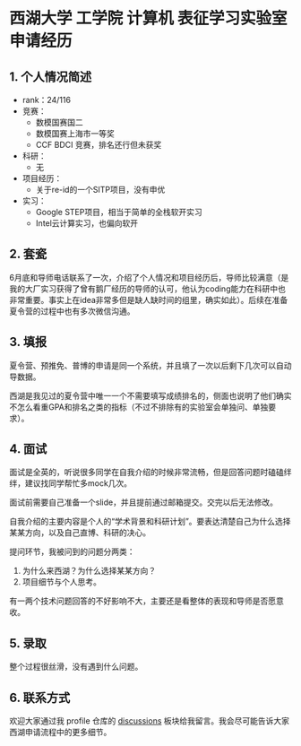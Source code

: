 # 西湖大学 工学院 计算机 表征学习实验室 申请经历

## 1. 个人情况简述

* rank：24/116
* 竞赛：
  * 数模国赛国二
  * 数模国赛上海市一等奖
  * CCF BDCI 竞赛，排名还行但未获奖
* 科研：
  * 无
* 项目经历：
  * 关于re-id的一个SITP项目，没有申优
* 实习：
  * Google STEP项目，相当于简单的全栈软开实习
  * Intel云计算实习，也偏向软开

## 2. 套瓷

6月底和导师电话联系了一次，介绍了个人情况和项目经历后，导师比较满意（是我的大厂实习获得了曾有鹅厂经历的导师的认可，他认为coding能力在科研中也非常重要。事实上在idea非常多但是缺人缺时间的组里，确实如此）。后续在准备夏令营的过程中也有多次微信沟通。


## 3. 填报

夏令营、预推免、普博的申请是同一个系统，并且填了一次以后剩下几次可以自动导数据。

西湖是我见过的夏令营中唯一一个不需要填写成绩排名的，侧面也说明了他们确实不怎么看重GPA和排名之类的指标（不过不排除有的实验室会单独问、单独要求）。

## 4. 面试

面试是全英的，听说很多同学在自我介绍的时候非常流畅，但是回答问题时磕磕绊绊，建议找同学帮忙多mock几次。

面试前需要自己准备一个slide，并且提前通过邮箱提交。交完以后无法修改。

自我介绍的主要内容是个人的“学术背景和科研计划”。要表达清楚自己为什么选择某某方向，以及自己直博、科研的决心。

提问环节，我被问到的问题分两类：

1. 为什么来西湖？为什么选择某某方向？
2. 项目细节与个人思考。

有一两个技术问题回答的不好影响不大，主要还是看整体的表现和导师是否愿意收。

## 5. 录取

整个过程很丝滑，没有遇到什么问题。

## 6. 联系方式

欢迎大家通过我 profile 仓库的 [discussions](https://github.com/BNSWT/BNSWT/discussions) 板块给我留言。我会尽可能告诉大家西湖申请流程中的更多细节。
